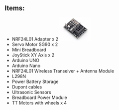 ## Items:

* NRF24L01 Adapter x 2  <img src="images/NRF24L01adapter.PNG" width="100">
* Servo Motor SG90 x 2
* Mini Breadboard
* JoyStick XY Axis x 2
* Arduino UNO 
* Arduino Nano
* NRF24L01 Wireless Transeiver + Antenna Module
* L298N 
* Power Battery Storage
* Dupont cables 
* Ultrasonic Sensors
* Breadboard Power Module
* TT Motors with wheels x 4
